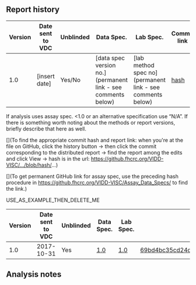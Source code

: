 ## Report history

| **Version** | **Date sent to VDC**| **Unblinded** | **Data Spec.**|**Lab Spec.** | **Commit link** |
|------------------|-----------------|------------------|-----------------|------------------|-----------------|
|1.0 | [insert date] | Yes/No |[data spec version no.](permanent link - see comments below) | [lab method spec no](permanent link - see comments below) | [hash](https://github.fhcrc.org/VIDD-VISC/...) |

If analysis uses assay spec. <1.0 or an alternative specification use “N/A”. If there is something worth noting about the methods or report versions, briefly describe that here as well.

[](To find the appropriate commit hash and report link: when you're at the file on GitHub, click the history button -> then click the commit corresponding to the distributed report -> find the report among the edits and click View -> hash is in the url: https://github.fhcrc.org/VIDD-VISC/.../blob/hash/...)

[](To get permanent GitHub link for assay spec, use the preceding hash procedure in https://github.fhcrc.org/VIDD-VISC/Assay_Data_Specs/ to find the link.)


USE_AS_EXAMPLE_THEN_DELETE_ME


| **Version** | **Date sent to VDC**| **Unblinded** | **Data Spec.**|**Lab Spec.** | **Commit link** |
|------------------|-----------------|------------------|-----------------|------------------|-----------------|
|1.0 | 2017-10-31 | Yes | [1.0](https://github.fhcrc.org/VIDD-VISC/Assay_Data_Specs/blob/b24a7638bb949ba8264deba02f030fbd6f857b9a/BAMA_Serum.md) | [1.0](https://github.fhcrc.org/VIDD-VISC/Assay_Data_Specs/blob/816ec28142f9c89a3dccb9f17d64476f1056f99f/Lab_Methods/BAMA_Lab_Methods.md)| [69bd4bc35cd24dabef4b3f97d9a96068f600891e](https://github.fhcrc.org/VIDD-VISC/Uberla465Analysis/blob/69bd4bc35cd24dabef4b3f97d9a96068f600891e/BAMA/Uberla465_BAMA_PT/Uberla465_BAMA_PT.pdf) |


## Analysis notes

